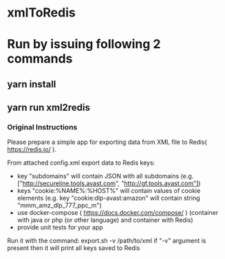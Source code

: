 # xmlToRedis

# Run by issuing following 2 commands

## yarn install
## yarn run xml2redis

### Original Instructions

Please prepare a simple app for exporting data from XML file to Redis( https://redis.io/ ).

From attached config.xml export data to Redis keys:
- key "subdomains" will contain JSON with all subdomains (e.g. ["http://secureline.tools.avast.com", "http://gf.tools.avast.com"])
- keys "cookie:%NAME%:%HOST%" will contain values of cookie elements (e.g. key "cookie:dlp-avast:amazon" will contain string "mmm_amz_dlp_777_ppc_m")
- use docker-compose ( https://docs.docker.com/compose/ ) (container with java or php (or other language) and container with Redis)
- provide unit tests for your app

Run it with the command:
export.sh -v /path/to/xml
if "-v" argument is present then it will print all keys saved to Redis
